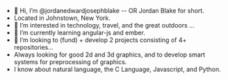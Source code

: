 - 👋 Hi, I’m @jordanedwardjosephblake -- OR Jordan Blake for short.
- Located in Johnstown, New York.
- 👀 I’m interested in technology, travel, and the great outdoors ...
- 🌱 I’m currently learning angular-js and ember.
- 💞️ I’m looking to (fund) + develop 2 projects consisting of 4+ repositories...
- Always looking for good 2d and 3d graphics, and to develop smart systems for preprocessing of graphics.
- I know about natural language, the C Language, Javascript, and Python.
